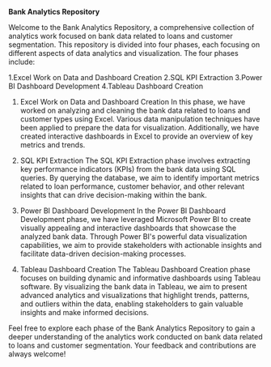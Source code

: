 **Bank Analytics Repository**


Welcome to the Bank Analytics Repository, a comprehensive collection of analytics work focused on bank data related to loans and customer segmentation. This repository is divided into four phases, each focusing on different aspects of data analytics and visualization. The four phases include:

1.Excel Work on Data and Dashboard Creation
2.SQL KPI Extraction
3.Power BI Dashboard Development
4.Tableau Dashboard Creation


1. Excel Work on Data and Dashboard Creation
In this phase, we have worked on analyzing and cleaning the bank data related to loans and customer types using Excel. Various data manipulation techniques have been applied to prepare the data for visualization. Additionally, we have created interactive dashboards in Excel to provide an overview of key metrics and trends.

2. SQL KPI Extraction
The SQL KPI Extraction phase involves extracting key performance indicators (KPIs) from the bank data using SQL queries. By querying the database, we aim to identify important metrics related to loan performance, customer behavior, and other relevant insights that can drive decision-making within the bank.

3. Power BI Dashboard Development
In the Power BI Dashboard Development phase, we have leveraged Microsoft Power BI to create visually appealing and interactive dashboards that showcase the analyzed bank data. Through Power BI's powerful data visualization capabilities, we aim to provide stakeholders with actionable insights and facilitate data-driven decision-making processes.

4. Tableau Dashboard Creation
The Tableau Dashboard Creation phase focuses on building dynamic and informative dashboards using Tableau software. By visualizing the bank data in Tableau, we aim to present advanced analytics and visualizations that highlight trends, patterns, and outliers within the data, enabling stakeholders to gain valuable insights and make informed decisions.

Feel free to explore each phase of the Bank Analytics Repository to gain a deeper understanding of the analytics work conducted on bank data related to loans and customer segmentation. Your feedback and contributions are always welcome!
